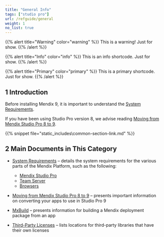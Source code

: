 ```yaml
---
title: "General Info"
tags: ["studio pro"]
url: /refguide/general
weight: 1
no_list: true
---
```


{{% alert title="Warning" color="warning" %}}
This is a warning! Just for show.
{{% /alert %}}

{{% alert title="Info" color="info" %}}
This is an info shortcode. Just for show.
{{% /alert %}}

{{% alert title="Primary" color="primary" %}}
This is a primary shortcode. Just for show.
{{% /alert %}}

## 1 Introduction

Before installing Mendix 9, it is important to understand the [System Requirements](system-requirements). 

If you have been using Studio Pro version 8, we advise reading [Moving from Mendix Studio Pro 8 to 9](moving-from-8-to-9).

{{% snippet file="static\_includes\common-section-link.md" %}}

## 2 Main Documents in This Category

* [System Requirements](system-requirements) – details the system requirements for the various parts of the Mendix Platform, such as the following:

	* [Mendix Studio Pro](system-requirements#sp)
	* [Team Server](system-requirements#ts)
	* [Browsers](system-requirements#browsers)

* [Moving from Mendix Studio Pro 8 to 9](moving-from-8-to-9) – presents important information on converting your apps to use in Studio Pro 9
* [MxBuild](mxbuild) – presents information for building a Mendix deployment package from an app
* [Third-Party Licenses](third-party-licenses) – lists locations for third-party libraries that have their own licenses

